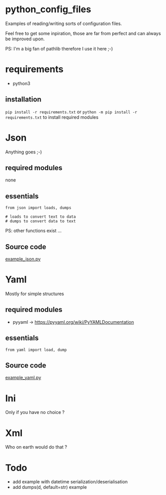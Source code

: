 # python_config_files

Examples of reading/writing sorts of configuration files.

Feel free to get some inpiration, those are far from perfect and can always be improved upon.

PS: I'm a big fan of pathlib therefore I use it here ;-)

# requirements

- python3

## installation

`pip install -r requirements.txt` or `python -m pip install -r requirements.txt` to install required modules

# Json
Anything goes ;-)
## required modules
none
## essentials

```
from json import loads, dumps

# loads to convert text to data
# dumps to convert data to text
```

PS: other functions exist ...

## Source code

[example_json.py](example_json.py)

# Yaml
Mostly for simple structures
## required modules
- pyyaml -> https://pyyaml.org/wiki/PyYAMLDocumentation

## essentials

```
from yaml import load, dump
```

## Source code

[example_yaml.py](example_yaml.py)

# Ini
Only if you have no choice ?

# Xml 
Who on earth would do that ?

# Todo

- add example with datetime serialization/deserialisation
- add dumps(d, default=str) example
